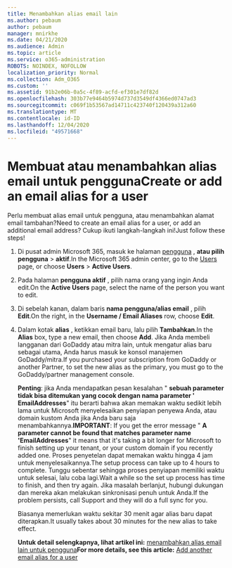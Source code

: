 ```yaml
---
title: Menambahkan alias email lain
ms.author: pebaum
author: pebaum
manager: mnirkhe
ms.date: 04/21/2020
ms.audience: Admin
ms.topic: article
ms.service: o365-administration
ROBOTS: NOINDEX, NOFOLLOW
localization_priority: Normal
ms.collection: Adm_O365
ms.custom: ''
ms.assetid: 91b2e06b-0a5c-4f89-acfd-ef301e7df82d
ms.openlocfilehash: 303b77e9464b5974d737d3549df4366ed0747ad3
ms.sourcegitcommit: c069f1b53567ad14711c423740f120439a312a60
ms.translationtype: MT
ms.contentlocale: id-ID
ms.lasthandoff: 12/04/2020
ms.locfileid: "49571668"
---
```

# <a name="create-or-add-an-email-alias-for-a-user"></a><span data-ttu-id="bb558-102">Membuat atau menambahkan alias email untuk pengguna</span><span class="sxs-lookup"><span data-stu-id="bb558-102">Create or add an email alias for a user</span></span>

<span data-ttu-id="bb558-103">Perlu membuat alias email untuk pengguna, atau menambahkan alamat email tambahan?</span><span class="sxs-lookup"><span data-stu-id="bb558-103">Need to create an email alias for a user, or add an additional email address?</span></span> <span data-ttu-id="bb558-104">Cukup ikuti langkah-langkah ini!</span><span class="sxs-lookup"><span data-stu-id="bb558-104">Just follow these steps!</span></span>
  
1. <span data-ttu-id="bb558-105">Di pusat admin Microsoft 365, masuk ke halaman [pengguna](https://go.microsoft.com/fwlink/p/?linkid=834822) , **atau pilih pengguna**  >  **aktif**.</span><span class="sxs-lookup"><span data-stu-id="bb558-105">In the Microsoft 365 admin center, go to the [Users](https://go.microsoft.com/fwlink/p/?linkid=834822) page, or choose **Users** > **Active Users**.</span></span>
    
2. <span data-ttu-id="bb558-106">Pada halaman **pengguna aktif** , pilih nama orang yang ingin Anda edit.</span><span class="sxs-lookup"><span data-stu-id="bb558-106">On the **Active Users** page, select the name of the person you want to edit.</span></span> 
    
3. <span data-ttu-id="bb558-107">Di sebelah kanan, dalam baris **nama pengguna/alias email** , pilih **Edit**.</span><span class="sxs-lookup"><span data-stu-id="bb558-107">On the right, in the **Username / Email Aliases** row, choose **Edit**.</span></span>
    
4. <span data-ttu-id="bb558-108">Dalam kotak **alias** , ketikkan email baru, lalu pilih **Tambahkan**.</span><span class="sxs-lookup"><span data-stu-id="bb558-108">In the **Alias** box, type a new email, then choose **Add**.</span></span> <span data-ttu-id="bb558-109">Jika Anda membeli langganan dari GoDaddy atau mitra lain, untuk mengatur alias baru sebagai utama, Anda harus masuk ke konsol manajemen GoDaddy/mitra.</span><span class="sxs-lookup"><span data-stu-id="bb558-109">If you purchased your subscription from GoDaddy or another Partner, to set the new alias as the primary, you must go to the GoDaddy/partner management console.</span></span> 
    
    <span data-ttu-id="bb558-110">**Penting**: jika Anda mendapatkan pesan kesalahan " **sebuah parameter tidak bisa ditemukan yang cocok dengan nama parameter ' EmailAddresses**" itu berarti bahwa akan memakan waktu sedikit lebih lama untuk Microsoft menyelesaikan penyiapan penyewa Anda, atau domain kustom Anda jika Anda baru saja menambahkannya.</span><span class="sxs-lookup"><span data-stu-id="bb558-110">**IMPORTANT**: If you get the error message " **A parameter cannot be found that matches parameter name 'EmailAddresses**" it means that it's taking a bit longer for Microsoft to finish setting up your tenant, or your custom domain if you recently added one.</span></span> <span data-ttu-id="bb558-111">Proses penyetelan dapat memakan waktu hingga 4 jam untuk menyelesaikannya.</span><span class="sxs-lookup"><span data-stu-id="bb558-111">The setup process can take up to 4 hours to complete.</span></span> <span data-ttu-id="bb558-112">Tunggu sebentar sehingga proses penyiapan memiliki waktu untuk selesai, lalu coba lagi.</span><span class="sxs-lookup"><span data-stu-id="bb558-112">Wait a while so the set up process has time to finish, and then try again.</span></span> <span data-ttu-id="bb558-113">Jika masalah berlanjut, hubungi dukungan dan mereka akan melakukan sinkronisasi penuh untuk Anda.</span><span class="sxs-lookup"><span data-stu-id="bb558-113">If the problem persists, call Support and they will do a full sync for you.</span></span>
    
    <span data-ttu-id="bb558-114">Biasanya memerlukan waktu sekitar 30 menit agar alias baru dapat diterapkan.</span><span class="sxs-lookup"><span data-stu-id="bb558-114">It usually takes about 30 minutes for the new alias to take effect.</span></span>
    
    <span data-ttu-id="bb558-115">**Untuk detail selengkapnya, lihat artikel ini:** [menambahkan alias email lain untuk pengguna](https://docs.microsoft.com/microsoft-365/admin/email/add-another-email-alias-for-a-user)</span><span class="sxs-lookup"><span data-stu-id="bb558-115">**For more details, see this article:** [Add another email alias for a user](https://docs.microsoft.com/microsoft-365/admin/email/add-another-email-alias-for-a-user)</span></span>
    

